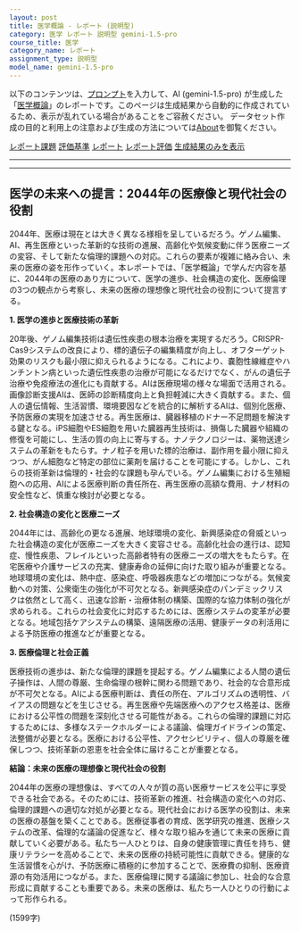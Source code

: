 ```yaml
---
layout: post
title: 医学概論 - レポート (説明型)
category: 医学 レポート 説明型 gemini-1.5-pro
course_title: 医学
category_name: レポート
assignment_type: 説明型
model_name: gemini-1.5-pro
---
```


以下のコンテンツは、[プロンプト](https://github.com/takedatoshiyuki/synthetic_assignments/tree/main/generated/医学/gemini-1.5-pro/prompt_レポート-説明型.md)を入力して、AI (gemini-1.5-pro) が生成した「[医学概論](/contents/医学/)」のレポートです。このページは生成結果から自動的に作成されているため、表示が乱れている場合があることをご容赦ください。
データセット作成の目的と利用上の注意および生成の方法については[About](/About)を御覧ください。

[レポート課題](../レポート課題-説明型)
[評価基準](../評価基準-説明型)
[レポート](../レポート-説明型)
[レポート評価](../レポート評価-説明型)
[生成結果のみを表示](https://github.com/takedatoshiyuki/synthetic_assignments/tree/main/generated/医学/gemini-1.5-pro/レポート-説明型.md)
  

***
***
  
## 医学の未来への提言：2044年の医療像と現代社会の役割

2044年、医療は現在とは大きく異なる様相を呈しているだろう。ゲノム編集、AI、再生医療といった革新的な技術の進展、高齢化や気候変動に伴う医療ニーズの変容、そして新たな倫理的課題への対応。これらの要素が複雑に絡み合い、未来の医療の姿を形作っていく。本レポートでは、「医学概論」で学んだ内容を基に、2044年の医療のあり方について、医学の進歩、社会構造の変化、医療倫理の3つの観点から考察し、未来の医療の理想像と現代社会の役割について提言する。

**1. 医学の進歩と医療技術の革新**

20年後、ゲノム編集技術は遺伝性疾患の根本治療を実現するだろう。CRISPR-Cas9システムの改良により、標的遺伝子の編集精度が向上し、オフターゲット効果のリスクも最小限に抑えられるようになる。これにより、嚢胞性線維症やハンチントン病といった遺伝性疾患の治療が可能になるだけでなく、がんの遺伝子治療や免疫療法の進化にも貢献する。AIは医療現場の様々な場面で活用される。画像診断支援AIは、医師の診断精度向上と負担軽減に大きく貢献する。また、個人の遺伝情報、生活習慣、環境要因などを統合的に解析するAIは、個別化医療、予防医療の実現を加速させる。再生医療は、臓器移植のドナー不足問題を解決する鍵となる。iPS細胞やES細胞を用いた臓器再生技術は、損傷した臓器や組織の修復を可能にし、生活の質の向上に寄与する。ナノテクノロジーは、薬物送達システムの革新をもたらす。ナノ粒子を用いた標的治療は、副作用を最小限に抑えつつ、がん細胞など特定の部位に薬剤を届けることを可能にする。しかし、これらの技術革新は倫理的・社会的な課題も孕んでいる。ゲノム編集における生殖細胞への応用、AIによる医療判断の責任所在、再生医療の高額な費用、ナノ材料の安全性など、慎重な検討が必要となる。

**2. 社会構造の変化と医療ニーズ**

2044年には、高齢化の更なる進展、地球環境の変化、新興感染症の脅威といった社会構造の変化が医療ニーズを大きく変容させる。高齢化社会の進行は、認知症、慢性疾患、フレイルといった高齢者特有の医療ニーズの増大をもたらす。在宅医療や介護サービスの充実、健康寿命の延伸に向けた取り組みが重要となる。地球環境の変化は、熱中症、感染症、呼吸器疾患などの増加につながる。気候変動への対策、公衆衛生の強化が不可欠となる。新興感染症のパンデミックリスクは依然として高く、迅速な診断・治療体制の構築、国際的な協力体制の強化が求められる。これらの社会変化に対応するためには、医療システムの変革が必要となる。地域包括ケアシステムの構築、遠隔医療の活用、健康データの利活用による予防医療の推進などが重要となる。

**3. 医療倫理と社会正義**

医療技術の進歩は、新たな倫理的課題を提起する。ゲノム編集による人間の遺伝子操作は、人間の尊厳、生命倫理の根幹に関わる問題であり、社会的な合意形成が不可欠となる。AIによる医療判断は、責任の所在、アルゴリズムの透明性、バイアスの問題などを生じさせる。再生医療や先端医療へのアクセス格差は、医療における公平性の問題を深刻化させる可能性がある。これらの倫理的課題に対応するためには、多様なステークホルダーによる議論、倫理ガイドラインの策定、法整備が必要となる。医療における公平性、アクセシビリティ、個人の尊厳を確保しつつ、技術革新の恩恵を社会全体に届けることが重要となる。

**結論：未来の医療の理想像と現代社会の役割**

2044年の医療の理想像は、すべての人々が質の高い医療サービスを公平に享受できる社会である。そのためには、技術革新の推進、社会構造の変化への対応、倫理的課題への適切な対処が必要となる。現代社会における医学の役割は、未来の医療の基盤を築くことである。医療従事者の育成、医学研究の推進、医療システムの改革、倫理的な議論の促進など、様々な取り組みを通じて未来の医療に貢献していく必要がある。私たち一人ひとりは、自身の健康管理に責任を持ち、健康リテラシーを高めることで、未来の医療の持続可能性に貢献できる。健康的な生活習慣を心がけ、予防医療に積極的に参加することで、医療費の抑制、医療資源の有効活用につながる。また、医療倫理に関する議論に参加し、社会的な合意形成に貢献することも重要である。未来の医療は、私たち一人ひとりの行動によって形作られる。


(1599字)
